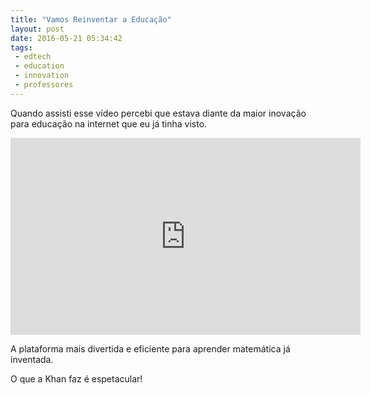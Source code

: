 ```yaml
---
title: "Vamos Reinventar a Educação"
layout: post
date: 2016-05-21 05:34:42
tags: 
 - edtech 
 - education 
 - innovation
 - professores
---
```


Quando assisti esse vídeo percebi que estava diante da maior inovação para educação na internet que eu já tinha visto.
<iframe width="560" height="315" src="https://www.youtube.com/embed/xtV4QUjnBlI" frameborder="0" allowfullscreen></iframe>

A plataforma mais divertida e eficiente para aprender matemática já inventada.

O que a Khan faz é espetacular!

 